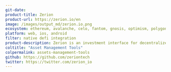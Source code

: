 ```yaml
---
git-date:
product-title: Zerion
product-url: https://zerion.io/en
image: /images/output_md/zerion.io.png
ecosystem: ethereum, avalanche, celo, fantom, gnosis, optimism, polygon, arbitrum
platform: web, ios, android
filter: native defi integration
product-description: Zerion is an investment interface for decentralized finance, providing users with a single place to manage their entire DeFi portfolio in a non-custodial way. [Interview with Zerion co-founder](/zerion).
coltitle: "Asset Management Tools"
colpermalink: assets-management-tools
github: https://github.com/zeriontech
twitter: https://twitter.com/zerion_io
---
```

